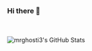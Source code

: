 ### Hi there 👋

<!--START_SECTION:activity-->

<!--END_SECTION:activity-->

<br>
<br>

<img align="left" alt="mrghosti3's GitHub Stats" src="https://github-readme-stats.codestackr.vercel.app/api?username=mrghosti3&theme=radical&show_icons=true&hide_border=true" />

<!--
**mrghosti3/mrghosti3** is a ✨ _special_ ✨ repository because its `README.md` (this file) appears on your GitHub profile.

Here are some ideas to get you started:

- 🔭 I’m currently working on ...
- 🌱 I’m currently learning ...
- 👯 I’m looking to collaborate on ...
- 🤔 I’m looking for help with ...
- 💬 Ask me about ...
- 📫 How to reach me: ...
- 😄 Pronouns: ...
- ⚡ Fun fact: ...
-->
